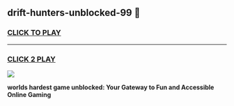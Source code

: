 
## drift-hunters-unblocked-99 👋
<h3>
<a href="https://premium.freeplayer.one?title=drift-hunters-unblocked-99&ref=14F">CLICK TO PLAY</a></h3>
<hr>

<h3>
<a href="https://premium.freeplayer.one?title=drift-hunters-unblocked-99&ref=14F">CLICK 2 PLAY</a>
  
</h3>

<a href="https://premium.freeplayer.one?title=drift-hunters-unblocked-99&ref=12F/"><img src="https://clearcache.store/games.png"></a>


**worlds hardest game unblocked: Your Gateway to Fun and Accessible Online Gaming**
